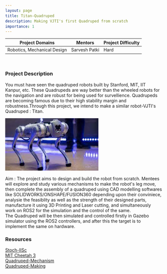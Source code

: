 ```yaml
---
layout: page
title: Titan-Quadruped
description: Making VJTI's first Quadruped from scratch
importance: 1
---
```


| Project Domains                                                 | Mentors                                    | Project Difficulty |
|-----------------------------------------------------------------|--------------------------------------------|--------------------|
| Robotics, Mechanical Design                                     | Sarvesh Patki                              | Hard               |

<br>

### Project Description
You must have seen the quadruped robots built by Stanford, MIT, IIT Kanpur, etc. These Quadrupeds are way better than the wheeled robots for the navigation and are robust for being used for survellience. Quadrupeds are becoming famous due to their high stability margin and robustness.Through this project, we intend to make a similar robot-VJTI's Quadruped : Titan.<br>

![Quadruped.jpeg](/assets/img/Titan.jpeg)

Aim : The project aims to design and build the robot from scratch. Mentees will explore and study various mechanisms to make the robot's leg move, then complete the assembly of a quadruped using CAD modelling softwares like SOLIDWORKS/ONSHAPE/FUSION360 depending upon their conviniece, analysie the feasiblity as well as the strength of their designed parts, manufacture it using 3D Printing and Laser cutting, and simultaneously work on ROS2 for the simulation and the control of the same. <br>
The Quadruped will be then simulated and controlled firstly in Gazebo simulator using the ROS2 controllers, and after this the target is to implement the same on hardware. 


### Resources
[Stoch-IISc](https://www.stochlab.com/papers/Design.pdf) <br>
[MIT Cheetah 3](https://dspace.mit.edu/bitstream/handle/1721.1/126619/IROS.pdf)<br>
[Quadruped-Mechanism](https://drive.google.com/file/d/1meapWwXyDHX0s2xRH_jG_Mez2rUnad7F/view)<br>
[Quadruped-Making](https://www.youtube.com/watch?v=SU3fmMUz9Zg)<br>